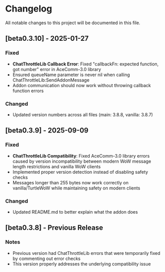 # Changelog

All notable changes to this project will be documented in this file.

## [beta0.3.10] - 2025-01-27

### Fixed

- **ChatThrottleLib Callback Error**: Fixed "callbackFn: expected function, got number" error in AceComm-3.0 library
- Ensured queueName parameter is never nil when calling ChatThrottleLib:SendAddonMessage
- Addon communication should now work without throwing callback function errors

### Changed

- Updated version numbers across all files (main: 3.8.8, vanilla: 3.8.7)

## [beta0.3.9] - 2025-09-09

### Fixed

- **ChatThrottleLib Compatibility**: Fixed AceComm-3.0 library errors caused by version incompatibility between modern WoW message length restrictions and vanilla WoW clients
- Implemented proper version detection instead of disabling safety checks
- Messages longer than 255 bytes now work correctly on vanilla/TurtleWoW while maintaining safety on modern clients

### Changed

- Updated README.md to better explain what the addon does

## [beta0.3.8] - Previous Release

### Notes

- Previous version had ChatThrottleLib errors that were temporarily fixed by commenting out error checks
- This version properly addresses the underlying compatibility issue
